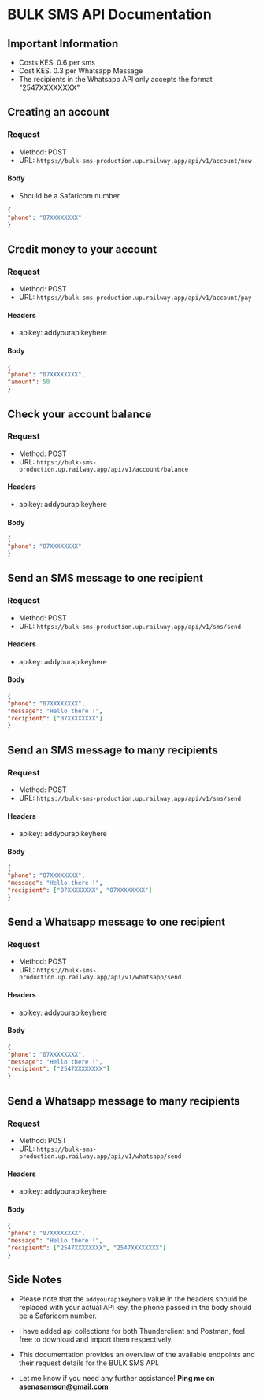 # BULK SMS API Documentation

## Important Information 
- Costs KES. 0.6 per sms
- Cost KES. 0.3 per Whatsapp Message
- The recipients in the Whatsapp API only accepts the format "2547XXXXXXXX"

## Creating an account

### Request

- Method: POST
- URL: `https://bulk-sms-production.up.railway.app/api/v1/account/new`

#### Body
- Should be a Safaricom number.

```json
{
"phone": "07XXXXXXXX"
}
```

## Credit money to your account

### Request

- Method: POST
- URL: `https://bulk-sms-production.up.railway.app/api/v1/account/pay`

#### Headers

- apikey: addyourapikeyhere

#### Body

```json
{
"phone": "07XXXXXXXX",
"amount": 50
}
```

## Check your account balance

### Request

- Method: POST
- URL: `https://bulk-sms-production.up.railway.app/api/v1/account/balance`

#### Headers

- apikey: addyourapikeyhere

#### Body

```json
{
"phone": "07XXXXXXXX"
}
```

## Send an SMS message to one recipient

### Request

- Method: POST
- URL: `https://bulk-sms-production.up.railway.app/api/v1/sms/send`

#### Headers

- apikey: addyourapikeyhere

#### Body

```json
{
"phone": "07XXXXXXXX",
"message": "Hello there !",
"recipient": ["07XXXXXXXX"]
}
```

## Send an SMS message to many recipients

### Request

- Method: POST
- URL: `https://bulk-sms-production.up.railway.app/api/v1/sms/send`

#### Headers

- apikey: addyourapikeyhere

#### Body

```json
{
"phone": "07XXXXXXXX",
"message": "Hello there !",
"recipient": ["07XXXXXXXX", "07XXXXXXXX"]
}
```

## Send a Whatsapp message to one recipient

### Request

- Method: POST
- URL: `https://bulk-sms-production.up.railway.app/api/v1/whatsapp/send`

#### Headers

- apikey: addyourapikeyhere

#### Body

```json
{
"phone": "07XXXXXXXX",
"message": "Hello there !",
"recipient": ["2547XXXXXXXX"]
}
```

## Send a Whatsapp message to many recipients

### Request

- Method: POST
- URL: `https://bulk-sms-production.up.railway.app/api/v1/whatsapp/send`

#### Headers

- apikey: addyourapikeyhere

#### Body

```json
{
"phone": "07XXXXXXXX",
"message": "Hello there !",
"recipient": ["2547XXXXXXXX", "2547XXXXXXXX"]
}
```

## Side Notes
- Please note that the `addyourapikeyhere` value in the headers should be replaced with your actual API key, the phone passed in the body should be a Safaricom number.

- I have added api collections for both Thunderclient and Postman, feel free to download and import them respectively.

- This documentation provides an overview of the available endpoints and their request details for the BULK SMS API.

- Let me know if you need any further assistance!
  **Ping me on asenasamson@gmail.com**

